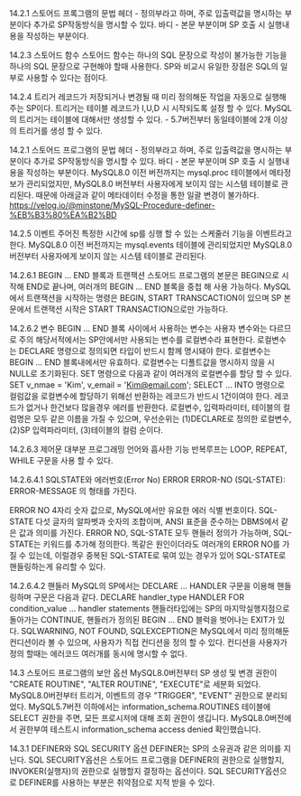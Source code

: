 14.2.1 스토어드 프록그램의 문법
헤더 - 정의부라고 하며, 주로 입출력값을 명시하는 부분이다 추가로 SP작동방식을 명시할 수 있다.
바디 - 본문 부분이며 SP 호출 시 실행내용을 작성하는 부분이다.

14.2.3 스토어드 함수
스토어드 함수는 하나의 SQL 문장으로 작성이 불가능한 기능을 하나의 SQL 문장으로 구현해야 할때 사용한다.
SP와 비교시 유일한 장점은 SQL의 일부로 사용할 수 있다는 점이다.

14.2.4 트리거
레코드가 저장되거나 변경될 때 미리 정의해둔 작업을 자동으로 실행해주는 SP이다.
트리거는 테이블 레코드가 I,U,D 시 시작되도록 설정 할 수 있다.
MySQL의 트리거는 테이블에 대해서만 생성할 수 있다. - 5.7버전부터 동일테이블에 2개 이상의 트리거를 생성 할 수 있다.

14.2.1 스토어드 프로그램의 문법
헤더 - 정의부라고 하며, 주로 입출력값을 명시하는 부분이다 추가로 SP작동방식을 명시할 수 있다.
바디 - 본문 부분이며 SP 호출 시 실행내용을 작성하는 부분이다.
MySQL8.0 이전 버전까지는 mysql.proc 테이블에서 메타정보가 관리되었지만, MySQL8.0 버전부터 사용자에게 보이지 않는 시스템 테이블로 관리된다. 때문에 아래글과 같이 메타데이터 수정을 통한 일괄 변경이 불가하다.
https://velog.io/@minstone/MySQL-Procedure-definer-%EB%B3%80%EA%B2%BD

14.2.5 이벤트
주어진 특정한 시간에 sp를 싱행 할 수 있는 스케줄러 기능을 이벤트라고 한다.
MySQL8.0 이전 버전까지는 mysql.events 테이블에 관리되었지만 MySQL8.0 버전부터 사용자에게 보이지 않는 시스템 테이블로 관리된다.

14.2.6.1 BEGIN ... END 블록과 트랜잭션
스토어드 프로그램의 본문은 BEGIN으로 시작해 END로 끝나며, 여러개의 BEGIN ... END 블록을 중첩 해 사용 가능하다.
MySQL에서 트랜잭션을 시작하는 명령은 BEGIN, START TRANSCACTION이 있으며 SP 본문에서 트랜잭션 시작은 START TRANSACTION으로만 가능하다.

14.2.6.2 변수
BEGIN ... END 블록 사이에서 사용하는 변수는 사용자 변수와는 다르므로 주의
해당서적에서는 SP안에서만 사용되는 변수를 로컬변수라 표현한다.
로컬변수는 DECLARE 명령으로 정의되면 타입이 반드시 함께 명시돼야 한다.
로컬변수는 BEGIN ... END 블록내에서만 유효하다.
로컬변수는 디폴트값을 명시하지 않을 시 NULL로 초기화된다.
SET 명령으로 다음과 같이 여러개의 로컬변수를 할당 할 수 있다.
SET v_nmae = 'Kim', v_email = 'Kim@email.com';
SELECT ... INTO 명령으로 컬럼값을 로컬변수에 할당하기 위해선 반환하는 레코드가 반드시 1건이여야 한다. 레코드가 없거나 한건보다 많을경우 에러를 반환한다.
로컬변수, 입력파라미터, 테이블의 컬럼명은 모두 같은 이름을 가질 수 있으며, 우선순위는 (1)DECLARE로 정의한 로컬변수, (2)SP 입력파라미터, (3)테이블의 컬럼 순이다.

14.2.6.3 제어문
대부분 프로그래밍 언어와 흡사한 기능
반복루프는 LOOP, REPEAT, WHILE 구문을 사용 할 수 있다.

14.2.6.4.1 SQLSTATE와 에러번호(Error No)
ERROR ERROR-NO (SQL-STATE): ERROR-MESSAGE 의 형태를 가진다.

ERROR NO
4자리 숫자 값으로, MySQL에서만 유요한 에러 식별 번호이다.
SQL-STATE
다섯 글자의 알파벳과 숫자의 조합이며, ANSI 표준을 준수하는 DBMS에서 같은 값과 의미를 가진다.
ERROR NO, SQL-STATE 모두 핸들러 정의가 가능하며, SQL-STATE는 키워드를 추가해 정의한다.
똑같은 원인이더라도 여러개의 ERROR NO를 가질 수 있는데, 이럴경우 중복된 SQL-STATE로 묶여 있는 경우가 있어 SQL-STATE로 핸들링하는게 유리할 수 있다.

14.2.6.4.2 핸들러
MySQL의 SP에서는 DECLARE ... HANDLER 구문을 이용해 핸들링하며 구문은 다음과 같다.
DECLARE handler_type HANDLER FOR condition_value ... handler statements
핸들러타입에는 SP의 마지막실행지점으로 돌아가는 CONTINUE, 핸들러가 정의된 BEGIN ... END 블럭을 벗어나는 EXIT가 있다.
SQLWARNING, NOT FOUND, SQLEXCEPTION은 MySQL에서 미리 정의해둔 컨디션이라 볼 수 있으며, 사용자가 직접 컨디션을 정의 할 수 있다.
컨디션을 사용자가 정의 할때는 에러코드 여러개를 동시에 명시할 수 없다.

14.3 스토어드 프로그램의 보안 옵션
MySQL8.0버전부터 SP 생성 및 변경 권한이 "CREATE ROUTINE", "ALTER ROUTINE",
"EXECUTE"로 세분화 되었다.
MySQL8.0버전부터 트리거, 이벤트의 경우 "TRIGGER", "EVENT" 권한으로 분리되었다.
MySQL5.7버전 이하에서는 information_schema.ROUTINES 테이블에 SELECT 권한을 주면, 모든 프로시저에 대해 조회 권한이 생깁니다. MySQL8.0버전에서 권한부여 테스트시 information_schema access denied 확인했습니다.


14.3.1 DEFINER와 SQL SECURITY 옵션
DEFINER는 SP의 소유권과 같은 의미를 지닌다.
SQL SECURITY옵션은 스토어드 프로그램을 DEFINER의 권한으로 실행할지, INVOKER(실행자)의 권한으로 실행할지 결정하는 옵션이다.
SQL SECURITY옵션으로 DEFINER를 사용하는 부분은 취약점으로 지적 받을 수 있다.